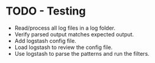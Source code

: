 # TODO - Testing

- Read/process all log files in a log folder.
- Verify parsed output matches expected output.
- Add logstash config file.
- Load logstash to review the config file.
- Use logstash to parse the patterns and run the filters.
   
